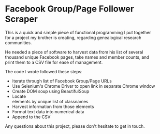 # Facebook Group/Page Follower Scraper

This is a quick and simple piece of functional programming I put together for a project my brother is creating, regarding genealogical research communities.

He needed a piece of software to harvest data from his list of several thousand unique Facebook pages, take names and member counts, and print them to a CSV file for ease of management.

The code I wrote followed these steps:

* Iterate through list of Facebook Group/Page URLs
* Use Selenium's Chrome Driver to open link in separate Chrome window
* Create DOM soup using BeautifulSoup
* Locate <div> elements by unique list of classnames
* Harvest information from those elements
* Format text data into numerical data
* Append to the CSV

Any questions about this project, please don't hesitate to get in touch.